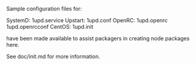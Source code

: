 Sample configuration files for:

SystemD: 1upd.service
Upstart: 1upd.conf
OpenRC:  1upd.openrc
         1upd.openrcconf
CentOS:  1upd.init

have been made available to assist packagers in creating node packages here.

See doc/init.md for more information.
